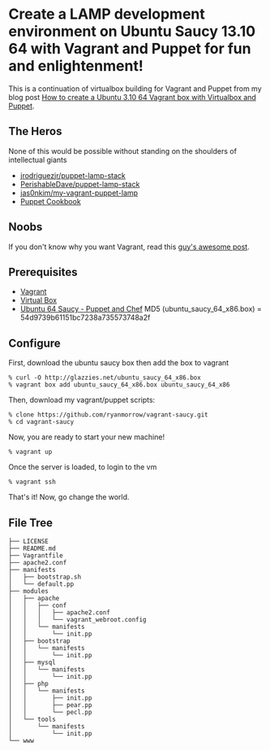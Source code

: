 # Create a LAMP development environment on Ubuntu Saucy 13.10 64 with Vagrant and Puppet for fun and enlightenment!

This is a continuation of virtualbox building for Vagrant and Puppet from my blog post [How to create a Ubuntu 3.10 64 Vagrant box with Virtualbox and Puppet](http://spider.glazzies.net/2014/02/how-to-create-a-ubuntu-3-10-64-vagrant-box-with-virtualbox-and-puppet/).

## The Heros
None of this would be possible without standing on the shoulders of intellectual giants
* [jrodriguezjr/puppet-lamp-stack](https:github.com/jrodriguezjr/puppet-lamp-stack)
* [PerishableDave/puppet-lamp-stack](https://github.com/PerishableDave/puppet-lamp-stack)
* [jas0nkim/my-vagrant-puppet-lamp](https://github.com/jas0nkim/my-vagrant-puppet-lamp)
* [Puppet Cookbook](http://puppetcookbook.com/posts/creating-a-directory.html)

## Noobs
If you don't know why you want Vagrant, read this [guy's awesome post](https://raw.github.com/mcandre/hello-vagrant/master/README.md).

## Prerequisites
* [Vagrant](http://www.vagrantup.com/)
* [Virtual Box](https://www.virtualbox.org/)
* [Ubuntu 64 Saucy - Puppet and Chef](http://glazzies.net/ubuntu_saucy_64_x86.box)
    MD5 (ubuntu_saucy_64_x86.box) = 54d9739b61151bc7238a735573748a2f

## Configure
First, download the ubuntu saucy box then add the box to vagrant

    % curl -O http://glazzies.net/ubuntu_saucy_64_x86.box
    % vagrant box add ubuntu_saucy_64_x86.box ubuntu_saucy_64_x86

Then, download my vagrant/puppet scripts:

    % clone https://github.com/ryanmorrow/vagrant-saucy.git
    % cd vagrant-saucy

Now, you are ready to start your new machine!

    % vagrant up

Once the server is loaded, to login to the vm

    % vagrant ssh

That's it! Now, go change the world.

## File Tree

    ├── LICENSE
    ├── README.md
    ├── Vagrantfile
    ├── apache2.conf
    ├── manifests
    │   ├── bootstrap.sh
    │   └── default.pp
    ├── modules
    │   ├── apache
    │   │   ├── conf
    │   │   │   ├── apache2.conf
    │   │   │   └── vagrant_webroot.config
    │   │   └── manifests
    │   │       └── init.pp
    │   ├── bootstrap
    │   │   └── manifests
    │   │       └── init.pp
    │   ├── mysql
    │   │   └── manifests
    │   │       └── init.pp
    │   ├── php
    │   │   └── manifests
    │   │       ├── init.pp
    │   │       ├── pear.pp
    │   │       └── pecl.pp
    │   └── tools
    │       └── manifests
    │           └── init.pp
    └── www
